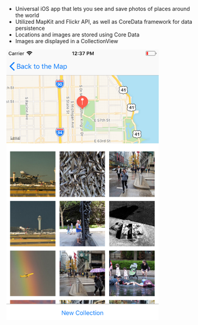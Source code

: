 * Universal iOS app that lets you see and save photos of places around the world
* Utilized MapKit and Flickr API, as well as CoreData framework for data persistence
* Locations and images are stored using Core Data
* Images are displayed in a CollectionView

<img width="400" src="virtual-tourist-interface.png" alt="Application Interface" />

